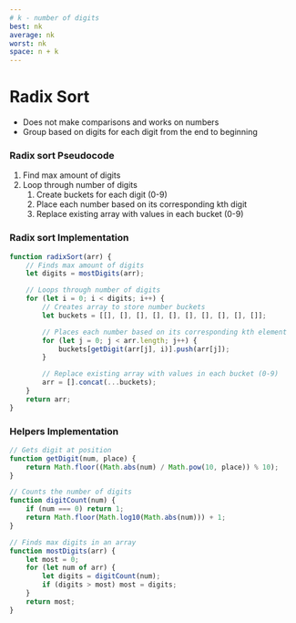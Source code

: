 ```yaml
---
# k - number of digits
best: nk
average: nk
worst: nk
space: n + k
---
```

# Radix Sort
- Does not make comparisons and works on numbers
- Group based on digits for each digit from the end to beginning

### Radix sort Pseudocode
1. Find max amount of digits
2. Loop through number of digits
	1. Create buckets for each digit (0-9)
	2. Place each number based on its corresponding kth digit
	3. Replace existing array with values in each bucket (0-9)

### Radix sort Implementation
``` js 
function radixSort(arr) {
	// Finds max amount of digits
	let digits = mostDigits(arr);

	// Loops through number of digits
	for (let i = 0; i < digits; i++) {
		// Creates array to store number buckets
		let buckets = [[], [], [], [], [], [], [], [], [], []];

		// Places each number based on its corresponding kth element
		for (let j = 0; j < arr.length; j++) {
			buckets[getDigit(arr[j], i)].push(arr[j]);
		}

		// Replace existing array with values in each bucket (0-9)
		arr = [].concat(...buckets);
	}
	return arr;
}
```

### Helpers Implementation
``` js
// Gets digit at position
function getDigit(num, place) {
	return Math.floor((Math.abs(num) / Math.pow(10, place)) % 10);
}

// Counts the number of digits
function digitCount(num) {
	if (num === 0) return 1;
	return Math.floor(Math.log10(Math.abs(num))) + 1;
}

// Finds max digits in an array
function mostDigits(arr) {
	let most = 0;
	for (let num of arr) {
		let digits = digitCount(num);
		if (digits > most) most = digits;
	}
	return most;
}
```